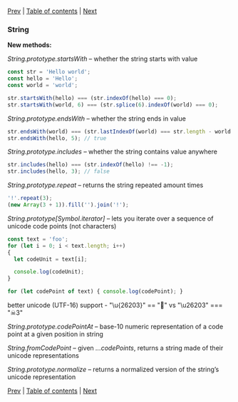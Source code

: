 [Prev](22-Array.md) | [Table of contents](https://github.com/gadyonysh/es2015-presentation#ecmascript-2015) | [Next](24-Async-functions.md)

### String

**New methods:**

_String.prototype.startsWith_ – whether the string starts with value
```js
const str = 'Hello world';
const hello = 'Hello';
const world = 'world';

str.startsWith(hello) === (str.indexOf(hello) === 0);
str.startsWith(world, 6) === (str.splice(6).indexOf(world) === 0);
```

_String.prototype.endsWith_ – whether the string ends in value
```js
str.endsWith(world) === (str.lastIndexOf(world) === str.length - world.length);
str.endsWith(hello, 5); // true
```

_String.prototype.includes_ – whether the string contains value anywhere
```js
str.includes(hello) === (str.indexOf(hello) !== -1);
str.includes(hello, 3); // false
```

_String.prototype.repeat_ – returns the string repeated amount times
```js
'!'.repeat(3);
(new Array(3 + 1)).fill('').join('!');
```

_String.prototype[Symbol.iterator]_ – lets you iterate over a sequence of unicode code points (not characters)
```js
const text = 'foo';
for (let i = 0; i < text.length; i++)
{
  let codeUnit = text[i];

  console.log(codeUnit);
}

for (let codePoint of text) { console.log(codePoint); }
```


better unicode (UTF-16) support - "\u{26203}" == "𦈃" vs "\u26203" === "☠3"

_String.prototype.codePointAt_ – base-10 numeric representation of a code point at a given position in string

_String.fromCodePoint_ – given _...codePoints_, returns a string made of their unicode representations

_String.prototype.normalize_ – returns a normalized version of the string’s unicode representation

[Prev](22-Array.md) | [Table of contents](https://github.com/gadyonysh/es2015-presentation#ecmascript-2015) | [Next](24-Async-functions.md)